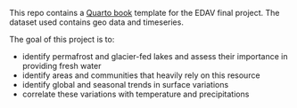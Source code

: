 This repo contains a [Quarto book](https://quarto.org/docs/books/) template for the EDAV final project.
The dataset used contains geo data and timeseries.

The goal of this project is to:
-  identify permafrost and glacier-fed lakes and assess their importance in providing fresh water
-  identify areas and communities that heavily rely on this resource
-  identify global and seasonal trends in surface variations
-  correlate these variations with temperature and precipitations
 


